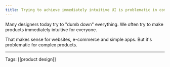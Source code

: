 ```yaml
---
title: Trying to achieve immediately intuitive UI is problematic in complex products
---
```


Many designers today try to "dumb down" everything. We often try to make products immediately intuitive for everyone.

That makes sense for websites, e-commerce and simple apps. But it's problematic for complex products.

---

Tags: [[product design]]